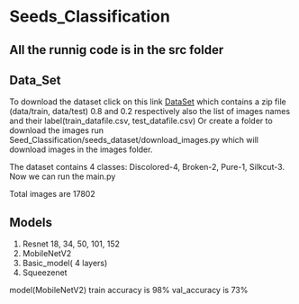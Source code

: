 # Seeds_Classification
## All the runnig code is in the src folder

## Data_Set
   To download the dataset click on this link [DataSet](https://iiitaphyd-my.sharepoint.com/:u:/g/personal/sandeep_nagar_research_iiit_ac_in/ESRAH-P_QKJEgNZAHP7vc4ABw9CycnUYBokWc9tbscfJzg?e=s6TtT3)
which contains a zip file (data/train, data/test) 0.8 and 0.2 respectively  also the list of images names and their label(train_datafile.csv, test_datafile.csv) 
   Or  create a folder to download the images run Seed_Classification/seeds_dataset/download_images.py which will download images in the images folder.

   The dataset contains 4 classes: Discolored-4, Broken-2, Pure-1, Silkcut-3.
   Now we can run the main.py 
   
   Total images are 17802


## Models
1. Resnet 18, 34, 50, 101, 152
2. MobileNetV2
3. Basic_model( 4 layers)
4. Squeezenet



model(MobileNetV2)
   train accuracy is 98%
   val_accuracy is 73%
